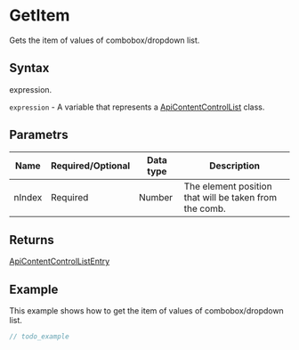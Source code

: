 # GetItem

Gets the item of values of combobox/dropdown list.

## Syntax

expression.

`expression` - A variable that represents a [ApiContentControlList](../ApiContentControlList.md) class.

## Parametrs

| **Name** | **Required/Optional** | **Data type** | **Description** |
| ------------- | ------------- | ------------- | ------------- |
| nIndex | Required | Number | The element position that will be taken from the comb. |

## Returns

[ApiContentControlListEntry](../../ApiContentControlListEntry/ApiContentControlListEntry.md)

## Example

This example shows how to get the item of values of combobox/dropdown list.

```javascript
// todo_example
```